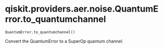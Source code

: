 # qiskit.providers.aer.noise.QuantumError.to\_quantumchannel

`QuantumError.to_quantumchannel()`

Convert the QuantumError to a SuperOp quantum channel.
